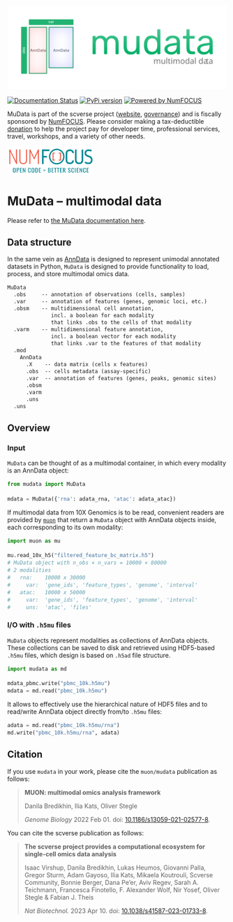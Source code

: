 <img src="./docs/img/mudata.svg" data-canonical-src="./docs/img/mudata.svg" width="700"/>

[![Documentation Status](https://readthedocs.org/projects/mudata/badge/?version=latest)](http://mudata.readthedocs.io/)
[![PyPi version](https://img.shields.io/pypi/v/mudata)](https://pypi.org/project/mudata)
[![Powered by NumFOCUS][badge-numfocus]][link-numfocus]

[//]: # "numfocus-fiscal-sponsor-attribution"

MuData is part of the scverse project ([website](https://scverse.org), [governance](https://scverse.org/about/roles)) and is fiscally sponsored by [NumFOCUS](https://numfocus.org/).
Please consider making a tax-deductible [donation](https://numfocus.org/donate-to-scverse) to help the project pay for developer time, professional services, travel, workshops, and a variety of other needs.

<a href="https://numfocus.org/project/scverse">
  <img
    src="https://raw.githubusercontent.com/numfocus/templates/master/images/numfocus-logo.png"
    width="200"
  >
</a>

[badge-numfocus]: https://img.shields.io/badge/powered%20by-NumFOCUS-orange.svg?style=flat&colorA=E1523D&colorB=007D8A
[link-numfocus]: http://numfocus.org

# MuData – multimodal data

Please refer to [the MuData documentation here](https://mudata.readthedocs.io/).

## Data structure

In the same vein as [AnnData](https://github.com/theislab/anndata) is designed to represent unimodal annotated datasets in Python, `MuData` is designed to provide functionality to load, process, and store multimodal omics data.


```
MuData
  .obs     -- annotation of observations (cells, samples)
  .var     -- annotation of features (genes, genomic loci, etc.)
  .obsm    -- multidimensional cell annotation, 
              incl. a boolean for each modality
              that links .obs to the cells of that modality
  .varm    -- multidimensional feature annotation, 
              incl. a boolean vector for each modality
              that links .var to the features of that modality
  .mod
    AnnData
      .X    -- data matrix (cells x features)
      .obs  -- cells metadata (assay-specific)
      .var  -- annotation of features (genes, peaks, genomic sites)
      .obsm
      .varm
      .uns
  .uns
```

## Overview

### Input

`MuData` can be thought of as a multimodal container, in which every modality is an AnnData object:

```py
from mudata import MuData

mdata = MuData({'rna': adata_rna, 'atac': adata_atac})
```

If multimodal data from 10X Genomics is to be read, convenient readers are provided by [`muon`](https://github.com/scverse/muon) that return a `MuData` object with AnnData objects inside, each corresponding to its own modality:

```py
import muon as mu

mu.read_10x_h5("filtered_feature_bc_matrix.h5")
# MuData object with n_obs × n_vars = 10000 × 80000 
# 2 modalities
#   rna:	10000 x 30000
#     var:	'gene_ids', 'feature_types', 'genome', 'interval'
#   atac:	10000 x 50000
#     var:	'gene_ids', 'feature_types', 'genome', 'interval'
#     uns:	'atac', 'files'
```

### I/O with `.h5mu` files

`MuData` objects represent modalities as collections of AnnData objects. These collections can be saved to disk and retrieved using HDF5-based `.h5mu` files, which design is based on `.h5ad` file structure.

```py
import mudata as md

mdata_pbmc.write("pbmc_10k.h5mu")
mdata = md.read("pbmc_10k.h5mu")
```

It allows to effectively use the hierarchical nature of HDF5 files and to read/write AnnData object directly from/to `.h5mu` files:

```py
adata = md.read("pbmc_10k.h5mu/rna")
md.write("pbmc_10k.h5mu/rna", adata)
```

## Citation

If you use `mudata` in your work, please cite the `muon/mudata` publication as follows:

> **MUON: multimodal omics analysis framework**
> 
> Danila Bredikhin, Ilia Kats, Oliver Stegle
>
> _Genome Biology_ 2022 Feb 01. doi: [10.1186/s13059-021-02577-8](https://doi.org/10.1186/s13059-021-02577-8).

You can cite the scverse publication as follows:

> **The scverse project provides a computational ecosystem for single-cell omics data analysis**
>
> Isaac Virshup, Danila Bredikhin, Lukas Heumos, Giovanni Palla, Gregor Sturm, Adam Gayoso, Ilia Kats, Mikaela Koutrouli, Scverse Community, Bonnie Berger, Dana Pe’er, Aviv Regev, Sarah A. Teichmann, Francesca Finotello, F. Alexander Wolf, Nir Yosef, Oliver Stegle & Fabian J. Theis
>
> _Nat Biotechnol._ 2023 Apr 10. doi: [10.1038/s41587-023-01733-8](https://doi.org/10.1038/s41587-023-01733-8).
